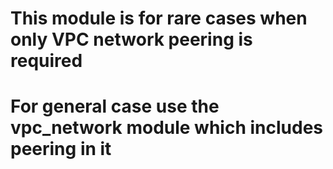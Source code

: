 # This module is for rare cases when only VPC network peering is required
# For general case use the vpc_network module which includes peering in it
